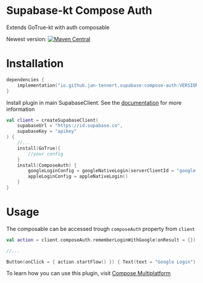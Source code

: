 # Supabase-kt Compose Auth

Extends GoTrue-kt with auth composable

Newest version: [![Maven Central](https://img.shields.io/maven-central/v/io.github.jan-tennert.supabase/supabase-kt)](https://search.maven.org/search?q=g%3Aio.github.jan-tennert.supabase)

# Installation

```kotlin
dependencies {
    implementation("io.github.jan-tennert.supabase:compose-auth:VERSION")
}
```

Install plugin in main SupabaseClient. See the [documentation](https://supabase.com/docs/reference/kotlin/initializing) for more information
```kotlin
val client = createSupabaseClient(
    supabaseUrl = "https://id.supabase.co",
    supabaseKey = "apikey"
) {
    //...
    install(GoTrue){
        //your config
    }
    install(ComposeAuth) {
        googleLoginConfig = googleNativeLogin(serverClientId = "google-client-id")
        appleLoginConfig = appleNativeLogin()
    }
}
```

# Usage

The composable can be accessed trough `composeAuth` property from `client`

```kotlin
val action = client.composeAuth.rememberLoginWithGoogle(onResult = {})

//...

Button(onClick = { action.startFlow() }) { Text(text = "Google Login") }
```

To learn how you can use this plugin, visit [Compose Multiplatform](https://github.com/JetBrains/compose-multiplatform/#readme)